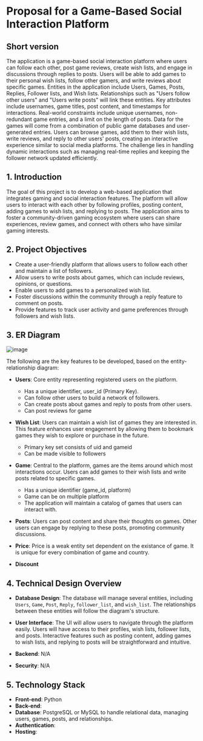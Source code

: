 # Proposal for a Game-Based Social Interaction Platform

## Short version
The application is a game-based social interaction platform where users can follow each other, post game reviews, create wish lists, and engage in discussions through replies to posts. Users will be able to add games to their personal wish lists, follow other gamers, and write reviews about specific games. Entities in the application include Users, Games, Posts, Replies, Follower lists, and Wish lists. Relationships such as "Users follow other users" and "Users write posts" will link these entities. Key attributes include usernames, game titles, post content, and timestamps for interactions. Real-world constraints include unique usernames, non-redundant game entries, and a limit on the length of posts. Data for the games will come from a combination of public game databases and user-generated entries. Users can browse games, add them to their wish lists, write reviews, and reply to other users' posts, creating an interactive experience similar to social media platforms. The challenge lies in handling dynamic interactions such as managing real-time replies and keeping the follower network updated efficiently.

## 1. Introduction

The goal of this project is to develop a web-based application that integrates gaming and social interaction features. The platform will allow users to interact with each other by following profiles, posting content, adding games to wish lists, and replying to posts. The application aims to foster a community-driven gaming ecosystem where users can share experiences, review games, and connect with others who have similar gaming interests.

## 2. Project Objectives

- Create a user-friendly platform that allows users to follow each other and maintain a list of followers.
- Allow users to write posts about games, which can include reviews, opinions, or questions.
- Enable users to add games to a personalized wish list.
- Foster discussions within the community through a reply feature to comment on posts.
- Provide features to track user activity and game preferences through followers and wish lists.

## 3. ER Diagram

![image](https://github.com/user-attachments/assets/8ca0c84d-498c-4142-8964-1b600ace758f)

The following are the key features to be developed, based on the entity-relationship diagram:

- **Users**: Core entity representing registered users on the platform.
  - Has a unique identifier, user_id (Primary Key).
  - Can follow other users to build a network of followers.
  - Can create posts about games and reply to posts from other users.
  - Can post reviews for game


- **Wish List**: Users can maintain a wish list of games they are interested in. This feature enhances user engagement by allowing them to bookmark games they wish to explore or purchase in the future.
  - Primary key set consists of uid and gameid
  - Can be made visible to followers 

- **Game**: Central to the platform, games are the items around which most interactions occur. Users can add games to their wish lists and write posts related to specific games.
  - Has a unique identifier (game_id, platform)
  - Game can be on multiple platform
  - The application will maintain a catalog of games that users can interact with.

- **Posts**: Users can post content and share their thoughts on games. Other users can engage by replying to these posts, promoting community discussions.

- **Price**: Price is a weak entity set dependent on the existance of game. It is unique for every combination of game and country.

- **Discount**

## 4. Technical Design Overview

- **Database Design**: The database will manage several entities, including `Users`, `Game`, `Post`, `Reply`, `follower_list`, and `wish_list`. The relationships between these entities will follow the diagram's structure.
  
- **User Interface**: The UI will allow users to navigate through the platform easily. Users will have access to their profiles, wish lists, follower lists, and posts. Interactive features such as posting content, adding games to wish lists, and replying to posts will be straightforward and intuitive.

- **Backend**: N/A

- **Security**: N/A

## 5. Technology Stack

- **Front-end**: Python
- **Back-end**: 
- **Database**: PostgreSQL or MySQL to handle relational data, managing users, games, posts, and relationships.
- **Authentication**: 
- **Hosting**: 


